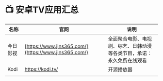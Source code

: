 # 📺 安卓TV应用汇总



| 名称     | 官网                                                 | 说明                                                         |
| -------- | ---------------------------------------------------- | ------------------------------------------------------------ |
| 今日影视 | [https://www.jins365.com/](https://www.jins365.com/) | 全面聚合电影、电视剧、综艺、日韩动漫等各类节目，承诺：永久免费在线观看 |
| Kodi     |  [https://kodi.tv/  ](https://kodi.tv/  )                                    | 开源播放器                                                   |
|          |                                                      |                                                              |






